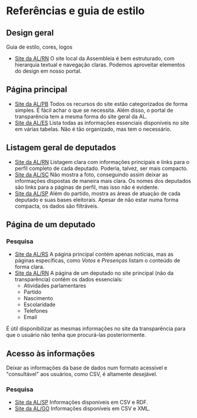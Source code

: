 # Referências e guia de estilo

## Design geral
Guia de estilo, cores, logos
- [Site da AL/RN](http://www.al.rn.gov.br/portal/ "AL/RN")
  O site local da Assembleia é bem estruturado, com hierarquia textual e
  navegação claras. Podemos aproveitar elementos do design em nosso portal.

## Página principal
- [Site da AL/PB](http://www.al.pb.gov.br/transparencia "AL/PB")
  Todos os recursos do site estão categorizados de forma simples. É fácil achar
  o que se necessita. Além disso, o portal de transparência tem a mesma forma
  do site geral da AL.
- [Site da AL/ES](http://www.al.es.gov.br/sptl/frmPortal.aspx "AL/ES")
  Lista todas as informações essenciais disponíveis no site em várias tabelas.
  Não é tão organizado, mas tem o necessário.

## Listagem geral de deputados
- [Site da AL/RN](http://www.al.rn.gov.br/portal/atuallegislatura "AL/RN")
  Listagem clara com informações principais e links para o perfil completo de
  cada deputado. Poderia, talvez, ser mais compacto.
- [Site da AL/SC](http://www.alesc.sc.gov.br/portal/deputados/deputados.php
  "AL/SC")
  Não mostra a foto, conseguindo assim deixar as informações dispostas de
  maneira mais clara. Os nomes dos deputados são links para a páginas de
  perfil, mas isso não é evidente.
- [Site da AL/SP](http://www.al.sp.gov.br/alesp/deputados-estaduais/ "AL/SP")
  Além do partido, mostra as áreas de atuação de cada deputado e suas bases
  eleitorais. Apesar de não estar numa forma compacta, os dados são filtráveis.

## Página de um deputado

### Pesquisa
- [Site da AL/RS](http://www2.al.rs.gov.br/adolfobrito/Principal/tabid/537/Default.aspx "AL/RS")
  A página principal contém apenas notícias, mas as páginas específicas, como
  _Votos_ e _Presenças_ listam o conteúdo de forma clara.
- [Site da AL/RN](http://www.al.rn.gov.br/portal/deputados/98/george-soares "AL/RN")
  A página de um deputado no site principal (não da transparência) contém os
  dados essenciais:
  - Atividades parlamentares
  - Partido
  - Nascimento
  - Escolaridade
  - Telefones
  - Email

É útil disponibilizar as mesmas informações no site da transparência para que
o usuário não tenha que procurá-las posteriormente.

## Acesso às informações
Deixar as informações da base de dados num formato acessível e "consultável"
aos usuários, como CSV, é altamente desejável.

### Pesquisa
- [Site da AL/SP](http://www.al.sp.gov.br/assembleia/transparencia/dados-abertos/ "AL/SP")
  Informações disponíveis em CSV e RDF.
- [Site da AL/GO](http://al.go.leg.br/transparencia/licitacoes/index/ano/2013/fase/todas/modalidade/todas "AL/GO")
  Informações disponíveis em CSV e XML.

